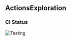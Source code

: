 
## ActionsExploration

### CI Status

![Testing](https://github.com/cs220s25/washington_cicd/actions/workflows/run_tests.yml/badge.svg)


